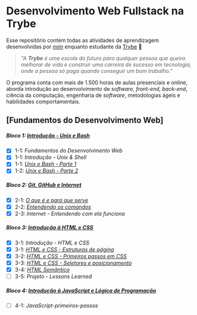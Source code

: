 # Desenvolvimento Web Fullstack na Trybe

Esse repositório contém todas as atividades de aprendizagem desenvolvidas por _[mim](https://www.linkedin.com/in/liuken-monteiro-9980181a6/)_ enquanto estudante da [Trybe](https://www.betrybe.com/) :rocket:

> _"A **Trybe** é uma escola do futuro para qualquer pessoa que queira melhorar de vida e construir uma carreira de sucesso em tecnologia, onde a pessoa só paga quando conseguir um bom trabalho."_

O programa conta com mais de 1.500 horas de aulas presenciais e online, aborda introdução ao desenvolvimento de _software, front-end, back-end_, ciência da computação, engenharia de _software_, metodologias ágeis e habilidades comportamentais.


## [Fundamentos do Desenvolvimento Web]

##### Bloco 1: [Introdução - Unix e Bash](https://github.com/LiukenMonteiro/trybe-exercicios/tree/main/modulo-01-fundamentos/bloco-01-unix-e-bash)

- [x] 1-1: _Fundamentos do Desenvolvimento Web_
- [x] 1-1: _Introdução - Unix & Shell_
- [x] 1-1: [_Unix e Bash - Parte 1_](https://github.com/LiukenMonteiro/trybe-exercicios/tree/main/modulo-01-fundamentos/bloco-01-unix-e-bash/dia-01-unix-e-bash)
- [x] 1-2: [_Unix e Bash - Parte 2_](https://github.com/LiukenMonteiro/trybe-exercicios/tree/main/modulo-01-fundamentos/bloco-01-unix-e-bash/dia-02-unix-e-bash)

##### Bloco 2: [Git, GitHub e Internet](https://github.com/LiukenMonteiro/trybe-exercicios/tree/main/modulo-01-fundamentos/bloco-02-Git-e-GitHub-e-Internet)

- [x] 2-1: [_O que é e para que serve_](https://github.com/LiukenMonteiro/trybe-exercicios/tree/main/modulo-01-fundamentos/bloco-02-Git-e-GitHub-e-Internet/dia-01-git-o-que-e-e-para-que-serve)
- [x] 2-2: [_Entendendo os comandos_](https://github.com/LiukenMonteiro/trybe-exercicios/tree/main/modulo-01-fundamentos/bloco-02-Git-e-GitHub-e-Internet/dia-02-git-e-github-entendendo-os-comandos)
- [x] 2-3: _Internet - Entendendo com ela funciona_

##### Bloco 3: [Introdução à HTML e CSS](https://github.com/LiukenMonteiro/trybe-exercicios/tree/main/modulo-01-fundamentos/bloco-03-introdu%C3%A7%C3%A3o-a-HTML-e-CSS)

- [x] 3-1: _Introdução - HTML e CSS_
- [x] 3-1: [_HTML e CSS - Estruturas de página_](https://github.com/LiukenMonteiro/trybe-exercicios/tree/main/modulo-01-fundamentos/bloco-03-introdu%C3%A7%C3%A3o-a-HTML-e-CSS/dia-01-html-e-css-estruturas-de-pagina)
- [x] 3-2: [_HTML e CSS - Primeiros passos em CSS_](https://github.com/LiukenMonteiro/trybe-exercicios/tree/main/modulo-01-fundamentos/bloco-03-introdu%C3%A7%C3%A3o-a-HTML-e-CSS/dia-02-html-e-css-primeiros-passos-em-css)
- [x] 3-3: [_HTML e CSS - Seletores e posicionamento_](https://github.com/LiukenMonteiro/trybe-exercicios/tree/main/modulo-01-fundamentos/bloco-03-introdu%C3%A7%C3%A3o-a-HTML-e-CSS/dia-03-html-e-css-seletores-e-posicionamento)
- [x] 3-4: [_HTML Semântico_](https://github.com/LiukenMonteiro/trybe-exercicios/tree/main/modulo-01-fundamentos/bloco-03-introdu%C3%A7%C3%A3o-a-HTML-e-CSS/dia-04-html-semantico)
- [ ] 3-5: _Projeto - Lessons Learned_

##### Bloco 4: [Introdução à JavaScript e Lógica de Programação](https://github.com/LiukenMonteiro/trybe-exercicios/tree/main/modulo-01-fundamentos/bloco-04-introducao-a-javascript)
- [ ] 4-1: _JavaScript-primeiros-passos_